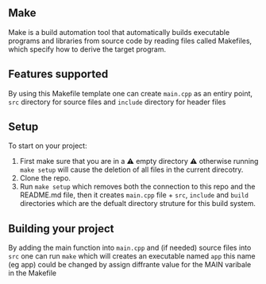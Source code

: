 ## Make
Make is a build automation tool that automatically builds executable programs and libraries from source code by reading files called Makefiles, which specify how to derive the target program. 
## Features supported
By using this Makefile template one can create `main.cpp` as an entiry point, `src` directory for source files and `include` directory for header files

## Setup
To start on your project:
1. First make sure that you are in a ⚠️ empty directory ⚠️ otherwise running `make setup` will cause the deletion of all files in the current direcotry.
2. Clone the repo.
3. Run `make setup` which removes both the connection to this repo and the README.md file, then it creates `main.cpp` file + `src`, `include` and `build` directories which are the defualt directory struture for this build system.

## Building your project
By adding the main function into `main.cpp` and (if needed) source files into `src` one can run `make` which will creates an executable named `app` this name (eg app) could be changed by assign diffrante value for the MAIN varibale in the Makefile  
